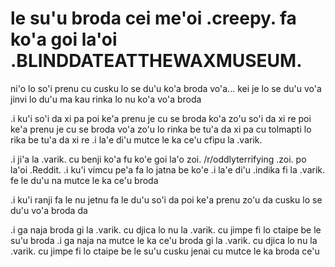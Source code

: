 # le su'u broda cei me'oi .creepy. fa ko'a goi la'oi .BLINDDATEATTHEWAXMUSEUM.
ni'o lo so'i prenu cu cusku lo se du'u ko'a broda vo'a... kei je lo se du'u vo'a jinvi lo du'u ma kau rinka lo nu ko'a vo'a broda

.i ku'i so'i da xi pa poi ke'a prenu je cu se broda ko'a zo'u so'i da xi re poi ke'a prenu je cu se broda vo'a zo'u lo rinka be tu'a da xi pa cu tolmapti lo rika be tu'a da xi re  .i la'e di'u mutce le ka ce'u cfipu la .varik.

.i ji'a la .varik. cu benji ko'a fu ko'e goi la'o zoi. /r/oddlyterrifying .zoi. po la'oi .Reddit.  .i ku'i vimcu pe'a fa lo jatna be ko'e  .i la'e di'u .indika fi la .varik. fe le du'u na mutce le ka ce'u broda

.i ku'i ranji fa le nu jetnu fa le du'u so'i da poi ke'a prenu zo'u da cusku lo se du'u vo'a broda da

.i ga naja broda gi la .varik. cu djica lo nu la .varik. cu jimpe fi lo ctaipe be le su'u broda
.i ga naja na mutce le ka ce'u broda gi la .varik. cu djica lo nu la .varik. cu jimpe fi lo ctaipe be le su'u cusku jenai cu mutce le ka broda ce'u
